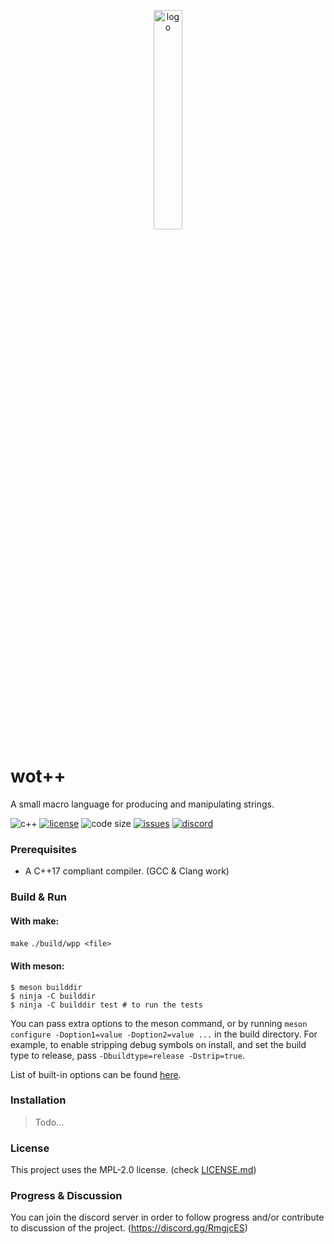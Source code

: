 <p align=center><img alt="logo" src="docs/logo.png" width=30%></p>

# wot++
A small macro language for producing and manipulating strings.

![c++](https://img.shields.io/badge/c%2B%2B-%3E%3D17-blue.svg?style=flat)
[![license](https://img.shields.io/github/license/Jackojc/wotpp.svg?style=flat)](./LICENSE)
![code size](https://img.shields.io/github/languages/code-size/Jackojc/wotpp?style=flat-square)
[![issues](https://img.shields.io/github/issues/Jackojc/wotpp.svg?style=flat)](https://github.com/Jackojc/wotpp/issues)
[![discord](https://img.shields.io/discord/537732103765229590.svg?label=discord&style=flat)](https://discord.gg/RmgjcES)

### Prerequisites
- A C++17 compliant compiler. (GCC & Clang work)

### Build & Run

#### With make:
`make`
`./build/wpp <file>`

#### With meson:
```
$ meson builddir
$ ninja -C builddir
$ ninja -C builddir test # to run the tests
```

You can pass extra options to the meson command, or by running `meson configure -Doption1=value -Doption2=value ...` in the build directory.
For example, to enable stripping debug symbols on install, and set the build type to release, pass `-Dbuildtype=release -Dstrip=true`.

List of built-in options can be found [here](https://mesonbuild.com/Builtin-options.html).

### Installation
> Todo...

### License
This project uses the MPL-2.0 license. (check [LICENSE.md](LICENSE.md))

### Progress & Discussion
You can join the discord server in order to follow progress and/or contribute to discussion of the project. (https://discord.gg/RmgjcES)

